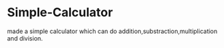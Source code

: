 # Simple-Calculator
made a simple calculator which can do addition,substraction,multiplication and division.
